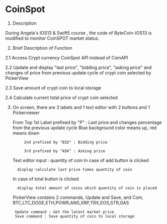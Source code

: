 # CoinSpot
1. Description

During Angela's IOS13 & Swift5 course , the code of ByteCoin-IOS13 is modified to monitor CoinSPOT market status.

2. Brief Description of Function

  2.1 Access Crypt currency CoinSpot API instead of CoinAPI
  
  2.2 Update and display "last price", "bidding price", "asking price" and changes of price from previous update cycle of 
      crypt coin selected by PickerView
      
  2.3 Save amount of crypt coin to local storage
  
  2.4 Calculate current total price of crypt coin selected
  
3. On screen, there are 3 labels and 1 text editor with 2 buttons and 1 Pickerviewer
  
   From Top 1st Label prefixed by "P" : Last price and changes percentage from the previous update cycle
            Blue background color means up, red means down 
            
            2nd prefixed by "BID" : Bidding price
            
            3rd prefixed by "ASK" : Asking price
            
   Text editor input : quantity of coin
      In case of add button is clicked  
      
         display calculate last price times quantity of coin 
         
      In case of total button is clicked
      
         display total amount of coins which quantity of coin is placed
         
    PickerView contains 2 commands, Update and Save, and Coin,  BTC,LTC,DOGE,ETH,POWR,ANS,XRP,TRX,EOS,STR,GAS
       
        Update command : Get the latest market price
        Save command : Save quantity of coin to local storage
    
      
         
               





 
